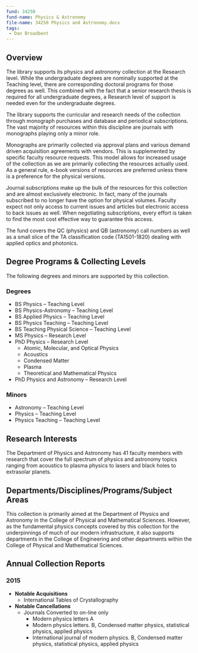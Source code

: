 ```yaml
---
fund: 34250
fund-name: Physics & Astronomy
file-name: 34250 Physics and Astronomy.docx
tags:
 - Dan Broadbent
---
```


## Overview

The library supports its physics and astronomy collection at the Research level. While the undergraduate degrees are nominally supported at the Teaching level, there are corresponding doctoral programs for those degrees as well. This combined with the fact that a senior research thesis is required for all undergraduate degrees, a Research level of support is needed even for the undergraduate degrees.

The library supports the curricular and research needs of the collection through monograph purchases and database and periodical subscriptions. The vast majority of resources within this discipline are journals with monographs playing only a minor role.

Monographs are primarily collected via approval plans and various demand driven acquisition agreements with vendors. This is supplemented by specific faculty resource requests. This model allows for increased usage of the collection as we are primarily collecting the resources actually used. As a general rule, e-book versions of resources are preferred unless there is a preference for the physical versions.

Journal subscriptions make up the bulk of the resources for this collection and are almost exclusively electronic. In fact, many of the journals subscribed to no longer have the option for physical volumes. Faculty expect not only access to current issues and articles but electronic access to back issues as well. When negotiating subscriptions, every effort is taken to find the most cost effective way to guarantee this access.

The fund covers the QC (physics) and QB (astronomy) call numbers as well as a small slice of the TA classification code (TA1501-1820) dealing with applied optics and photonics.

## Degree Programs & Collecting Levels

The following degrees and minors are supported by this collection.

### Degrees

- BS Physics – Teaching Level
- BS Physics-Astronomy – Teaching Level
- BS Applied Physics – Teaching Level
- BS Physics Teaching – Teaching Level
- BS Teaching Physical Science – Teaching Level
- MS Physics – Research Level
- PhD Physics – Research Level
    - Atomic, Molecular, and Optical Physics
    - Acoustics
    - Condensed Matter
    - Plasma
    - Theoretical and Mathematical Physics
- PhD Physics and Astronomy – Research Level

### Minors

- Astronomy – Teaching Level
- Physics – Teaching Level
- Physics Teaching – Teaching Level

## Research Interests

The Department of Physics and Astronomy has 41 faculty members with research that cover the full spectrum of physics and astronomy topics ranging from acoustics to plasma physics to lasers and black holes to extrasolar planets.

## Departments/<wbr>Disciplines/<wbr>Programs/<wbr>Subject Areas

This collection is primarily aimed at the Department of Physics and Astronomy in the College of Physical and Mathematical Sciences. However, as the fundamental physics concepts covered by this collection for the underpinnings of much of our modern infrastructure, it also supports departments in the College of Engineering and other departments within the College of Physical and Mathematical Sciences.

## Annual Collection Reports

### 2015

- **Notable Acquisitions**
    - International Tables of Crystallography
- **Notable Cancellations**
  - Journals Converted to on-line only
     - Modern physics letters A
     - Modern physics letters. B, Condensed matter physics, statistical physics, applied physics
     - International journal of modern physics. B, Condensed matter physics, statistical physics, applied physics
